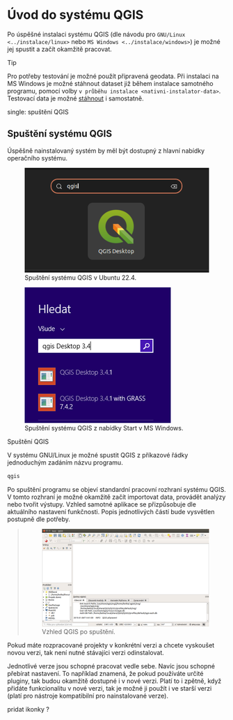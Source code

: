 # Úvod do systému QGIS

Po úspěšné instalaci systému QGIS (dle návodu pro `GNU/Linux
<../instalace/linux>` nebo `MS Windows <../instalace/windows>`) je možné
jej spustit a začít okamžitě pracovat.

> [!TIP]
> Pro potřeby testování je možné použít připravená geodata. Při
> instalaci na MS Windows je možné stáhnout dataset již během instalace
> samotného programu, pomocí volby `v průběhu
> instalace <nativni-instalator-data>`. Testovací data je možné
> [stáhnout](http://qgis.org/downloads/data/) i samostatně.

<div class="index">

single: spuštění QGIS

</div>

## Spuštění systému QGIS

Úspěšně nainstalovaný systém by měl být dostupný z hlavní nabídky
operačního systému.

<figure>
<img src="images/linux_start_2204.png"
alt="images/linux_start_2204.png" />
<figcaption>Spuštění systému QGIS v Ubuntu 22.4.</figcaption>
</figure>

<figure>
<img src="images/qgis_start_win.png" class="small"
alt="images/qgis_start_win.png" />
<figcaption>Spuštění systému QGIS z nabídky Start v MS
Windows.</figcaption>
</figure>

<div class="notecmd">

Spuštění QGIS

V systému GNU/Linux je možné spustit QGIS z příkazové řádky jednoduchým
zadáním názvu programu.

``` bash
qgis
```

</div>

Po spuštění programu se objeví standardní pracovní rozhraní systému
QGIS. V tomto rozhraní je možné okamžitě začít importovat data, provádět
analýzy nebo tvořit výstupy. Vzhled samotné aplikace se přizpůsobuje dle
aktuálního nastavení funkčnosti. Popis jednotlivých částí bude vysvětlen
postupně dle potřeby.

> <figure>
> <img src="images/run_qgis.png" class="large"
> alt="images/run_qgis.png" />
> <figcaption>Vzhled QGIS po spuštění.</figcaption>
> </figure>

<div class="noteadvanced">

Pokud máte rozpracované projekty v konkrétní verzi a chcete vyskoušet
novou verzi, tak není nutné stávajíci verzi odinstalovat.

Jednotlivé verze jsou schopné pracovat vedle sebe. Navíc jsou schopné
přebírat nastavení. To například znamená, že pokud používáte určité
pluginy, tak budou okamžitě dostupné i v nové verzi. Platí to i zpětně,
když přidáte funkcionalitu v nové verzi, tak je možné ji použít i ve
starší verzi (platí pro nástroje kompatibilní pro nainstalované verze).

</div>

<div class="todo">

pridat ikonky ?

</div>
